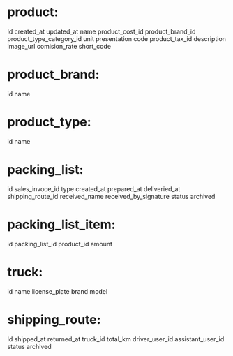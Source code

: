 # product:
Id
created_at
updated_at
name
product_cost_id
product_brand_id
product_type_category_id
unit
presentation
code
product_tax_id
description
image_url
comision_rate
short_code


# product_brand:
id
name
# product_type:
id
name
 
# packing_list:
id
sales_invoce_id
type
created_at
prepared_at
deliveried_at
shipping_route_id
received_name
received_by_signature
status
archived

# packing_list_item:
id
packing_list_id
product_id
amount

 
# truck:
id
name
license_plate
brand
model

# shipping_route:
Id
shipped_at
returned_at
truck_id
total_km
driver_user_id
assistant_user_id
status
archived 